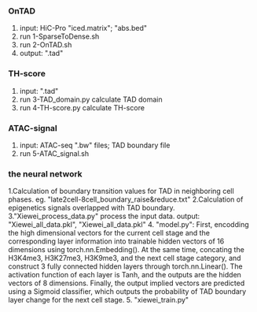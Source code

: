 ### OnTAD
1. input: HiC-Pro "iced.matrix"; "abs.bed"
2. run 1-SparseToDense.sh
3. run 2-OnTAD.sh
4. output: ".tad"

### TH-score
1. input: ".tad"
2. run 3-TAD_domain.py calculate TAD domain
3. run 4-TH-score.py calculate TH-score

### ATAC-signal
1. input: ATAC-seq ".bw" files; TAD boundary file
2. run 5-ATAC_signal.sh

### the neural network
1.Calculation of boundary transition values for TAD in neighboring cell phases. eg. "late2cell-8cell_boundary_raise&reduce.txt"
2.Calculation of epigenetics signals overlapped with TAD boundary.
3."Xiewei_process_data.py" process the input data. output: "Xiewei_all_data.pkl", "Xiewei_all_data.pkl"
4. "model.py": First, encodding the high dimensional vectors for the current cell stage and the corresponding layer information into trainable hidden vectors of 16 dimensions using torch.nn.Embedding(). At the same time, concating the H3K4me3, H3K27me3, H3K9me3, and the next cell stage category, and construct 3 fully connected hidden layers through torch.nn.Linear(). The activation function of each layer is Tanh, and the outputs are the hidden vectors of 8 dimensions. Finally, the output implied vectors are predicted using a Sigmoid classifier, which outputs the probability of TAD boundary layer change for the next cell stage.
5. "xiewei_train.py"
